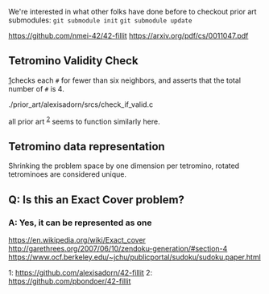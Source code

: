 
We're interested in what other folks have done before
to checkout prior art submodules:
`git submodule init`
`git submodule update`

https://github.com/nmei-42/42-fillit
https://arxiv.org/pdf/cs/0011047.pdf

## Tetromino Validity Check
[1](#alexisadorn)checks each `#` for fewer than six neighbors, and asserts that the total number of `#` is 4.

./prior_art/alexisadorn/srcs/check_if_valid.c

all prior art <sup>[2](#pbondoer)</sup> seems to function similarly here.

## Tetromino data representation

Shrinking the problem space by one dimension per tetromino, rotated tetrominoes are considered unique.

## Q: Is this an Exact Cover problem?

### A: Yes, it can be represented as one

https://en.wikipedia.org/wiki/Exact_cover
http://garethrees.org/2007/06/10/zendoku-generation/#section-4
https://www.ocf.berkeley.edu/~jchu/publicportal/sudoku/sudoku.paper.html


<a name="alexisadorn">1</a>: https://github.com/alexisadorn/42-fillit
<a name="pbondoer">2</a>: https://github.com/pbondoer/42-fillit
